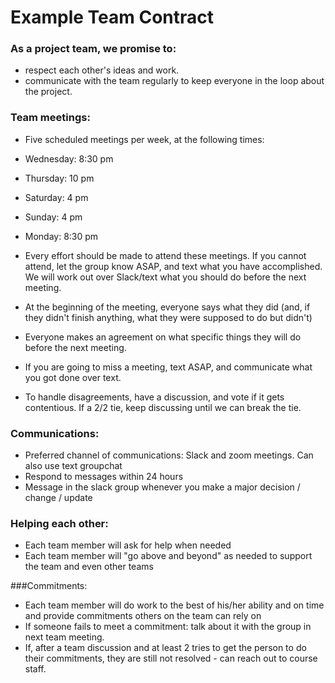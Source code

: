 # Example Team Contract

### As a project team, we promise to:
 * respect each other's ideas and work.
 * communicate with the team regularly to keep everyone in the loop about the project.

 ### Team meetings:
 * Five scheduled meetings per week, at the following times:
 * Wednesday: 8:30 pm
 * Thursday: 10 pm
 * Saturday: 4 pm 
 * Sunday: 4 pm
 * Monday: 8:30 pm 
 * Every effort should be made to attend these meetings. If you cannot attend, let the group know ASAP, and text what you have accomplished. We
 will work out over Slack/text what you should do before the next meeting.
 
 * At the beginning of the meeting, everyone says what they did (and, if they didn't finish anything, what they were supposed to do but didn't)
 * Everyone makes an agreement on what specific things they will do before the next meeting.
 * If you are going to miss a meeting, text ASAP, and communicate what you got done over text.
 * To handle disagreements, have a discussion, and vote if it gets contentious. If a 2/2 tie, keep discussing until we can break the tie.
 
 ### Communications:
 * Preferred channel of communications: Slack and zoom meetings. Can also use text groupchat
 * Respond to messages within 24 hours
 * Message in the slack group whenever you make a major decision / change / update
 
 ### Helping each other:
 * Each team member will ask for help when needed
 * Each team member will "go above and beyond" as needed to support the team and even other teams
 
 ###Commitments:
 * Each team member will do work to the best of his/her ability and on time and provide commitments others on the team can rely on
 * If someone fails to meet a commitment: talk about it with the group in next team meeting. 
 * If, after a team discussion and at least 2 tries to get the person to do their commitments, they are still not resolved - 
 can reach out to course staff.
 
 
